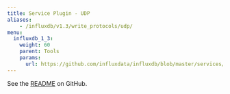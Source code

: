 ```yaml
---
title: Service Plugin - UDP
aliases:
    - /influxdb/v1.3/write_protocols/udp/
menu:
  influxdb_1_3:
    weight: 60
    parent: Tools
    params:
      url: https://github.com/influxdata/influxdb/blob/master/services/udp/README.md
---
```


See the [README](https://github.com/influxdata/influxdb/blob/master/services/udp/README.md) on GitHub.
